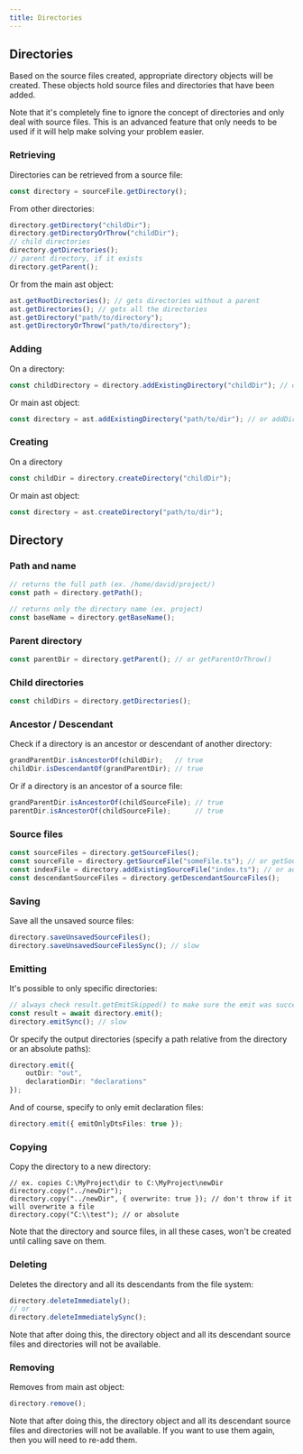 ```yaml
---
title: Directories
---
```


## Directories

Based on the source files created, appropriate directory objects will be created. These objects hold source files and directories that have been added.

Note that it's completely fine to ignore the concept of directories and only deal with source files. This is an advanced feature that
only needs to be used if it will help make solving your problem easier.

### Retrieving

Directories can be retrieved from a source file:

```ts
const directory = sourceFile.getDirectory();
```

From other directories:

```ts
directory.getDirectory("childDir");
directory.getDirectoryOrThrow("childDir");
// child directories
directory.getDirectories();
// parent directory, if it exists
directory.getParent();
```

Or from the main ast object:

```ts
ast.getRootDirectories(); // gets directories without a parent
ast.getDirectories(); // gets all the directories
ast.getDirectory("path/to/directory");
ast.getDirectoryOrThrow("path/to/directory");
```

### Adding

On a directory:

```ts
const childDirectory = directory.addExistingDirectory("childDir"); // or addDirectoryIfExists
```

Or main ast object:

```ts
const directory = ast.addExistingDirectory("path/to/dir"); // or addDirectoryIfExists
```

### Creating

On a directory

```ts
const childDir = directory.createDirectory("childDir");
```

Or main ast object:

```ts
const directory = ast.createDirectory("path/to/dir");
```

## Directory

### Path and name

```ts
// returns the full path (ex. /home/david/project/)
const path = directory.getPath();

// returns only the directory name (ex. project)
const baseName = directory.getBaseName();
```

### Parent directory

```ts
const parentDir = directory.getParent(); // or getParentOrThrow()
```

### Child directories

```ts
const childDirs = directory.getDirectories();
```

### Ancestor / Descendant

Check if a directory is an ancestor or descendant of another directory:

```ts
grandParentDir.isAncestorOf(childDir);   // true
childDir.isDescendantOf(grandParentDir); // true
```

Or if a directory is an ancestor of a source file:

```ts
grandParentDir.isAncestorOf(childSourceFile); // true
parentDir.isAncestorOf(childSourceFile);      // true
```

### Source files

```ts
const sourceFiles = directory.getSourceFiles();
const sourceFile = directory.getSourceFile("someFile.ts"); // or getSourceFileOrThrow
const indexFile = directory.addExistingSourceFile("index.ts"); // or addSourceFileIfExists
const descendantSourceFiles = directory.getDescendantSourceFiles();
```

### Saving

Save all the unsaved source files:

```ts
directory.saveUnsavedSourceFiles();
directory.saveUnsavedSourceFilesSync(); // slow
```

### Emitting

It's possible to only specific directories:

```ts
// always check result.getEmitSkipped() to make sure the emit was successful
const result = await directory.emit();
directory.emitSync(); // slow
```

Or specify the output directories (specify a path relative from the directory or an absolute paths):

```ts
directory.emit({
    outDir: "out",
    declarationDir: "declarations"
});
```

And of course, specify to only emit declaration files:

```ts
directory.emit({ emitOnlyDtsFiles: true });
```

### Copying

Copy the directory to a new directory:

```
// ex. copies C:\MyProject\dir to C:\MyProject\newDir
directory.copy("../newDir");
directory.copy("../newDir", { overwrite: true }); // don't throw if it will overwrite a file
directory.copy("C:\\test"); // or absolute
```

Note that the directory and source files, in all these cases, won't be created until calling save on them.

### Deleting

Deletes the directory and all its descendants from the file system:

```ts
directory.deleteImmediately();
// or
directory.deleteImmediatelySync();
```

Note that after doing this, the directory object and all its descendant source files and directories will not be available.

### Removing

Removes from main ast object:

```ts
directory.remove();
```

Note that after doing this, the directory object and all its descendant source files and directories will not be available. If you want to use them again,
then you will need to re-add them.
